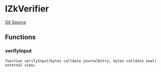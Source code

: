 # IZkVerifier
[Git Source](https://github.com/malda-protocol/malda-lending/blob/ae9b756ce0322e339daafd68cf97592f5de2033d/src\verifier\ZkVerifier.sol)


## Functions
### verifyInput


```solidity
function verifyInput(bytes calldata journalEntry, bytes calldata seal) external view;
```

